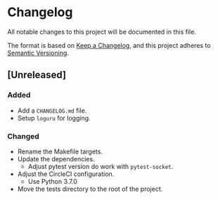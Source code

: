 # Changelog

All notable changes to this project will be documented in this file.

The format is based on [Keep a Changelog](https://keepachangelog.com/en/1.0.0/),
and this project adheres to [Semantic Versioning](https://semver.org/spec/v2.0.0.html).

## [Unreleased]

### Added

- Add a `CHANGELOG.md` file.
- Setup `loguru` for logging.

### Changed

- Rename the Makefile targets.
- Update the dependencies.
  - Adjust pytest version do work with `pytest-socket`.
- Adjust the CircleCI configuration.
  - Use Python 3.7.0
- Move the tests directory to the root of the project.

[//]: # (Release links)

[//]: # (Issue/PR links)
